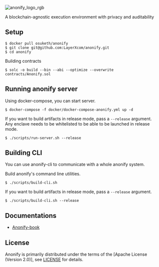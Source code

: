 ![anonify_logo_rgb](https://user-images.githubusercontent.com/10915207/81931155-9c178e80-9624-11ea-9a32-5ad7985d1cb3.png)

A blockchain-agnostic execution environment with privacy and auditability

## Setup
```
$ docker pull osuketh/anonify
$ git clone git@github.com:LayerXcom/anonify.git
$ cd anonify
```

Building contracts
```
$ solc -o build --bin --abi --optimize --overwrite contracts/Anonify.sol
```

## Running anonify server
Using docker-compose, you can start server.
```
$ docker-compose -f docker/docker-compose-anonify.yml up -d
```

If you want to build artifacts in release mode, pass a `--release` argument. Any enclave needs to be whitelisted to be able to be launched in release mode.
```
$ ./scripts/run-server.sh --release
```

## Building CLI
You can use anonify-cli to communicate with a whole anonify system.

Build anonify's command line utilities.
```
$ ./scripts/build-cli.sh
```

If you want to build artifacts in release mode, pass a `--release` argument.
```
$ ./scripts/build-cli.sh --release
```

## Documentations

- [Anonify-book](https://layerxcom.github.io/anonify-book/)


## License

Anonify is primarily distributed under the terms of the [Apache License (Version 2.0)], see [LICENSE](https://github.com/LayerXcom/anonify/blob/master/LICENSE) for details.